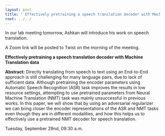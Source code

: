 ```yaml
---
layout: post
title: " Effectively pretraining a speech translation decoder with Machine Translation data"
root: ../../
---
```

In our lab meeting tomorrow, Ashkan will introduce his work on speech translation.

A Zoom link will be posted to Twist on the morning of the meeting. 

**Effectively pretraining a speech translation decoder with Machine Translation data**

**Abstract:**
 Directly translating from speech to text using an End-to-End approach is still challenging for many language pairs, due to lack of sufficient data. Although pretraining the encoder parameters using Automatic Speech Recognition (ASR) task improves the results in low resource settings, attempting to use pretrained parameters from Neural Machine Translation (NMT) task was mainly unsuccessful in previous works. In this paper, we will show that by using an adversarial regularizer we can bring closer the encoder representations of the ASR and NMT tasks even though they are in different modalities, and how this helps us to effectively use a pretrained NMT decoder for speech translation.


Tuesday, September 29nd, 09:30 a.m.
